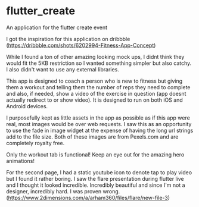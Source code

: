 # flutter_create

An application for the flutter create event

I got the inspiration for this application on dribbble (https://dribbble.com/shots/6202994-Fitness-App-Concept)

While I found a ton of other amazing looking mock ups, I didnt think they would fit the 5KB restriction so I wanted something
simpler but also catchy. I also didn't want to use any external libraries.

This app is designed to coach a person who is new to fitness but giving them a workout and telling them the number of reps they need
to complete and also, if needed, show a video of the exercise in question (app doesnt actually redirect to or show video). It is designed
to run on both iOS and Android devices.

I purposefully kept as little assets in the app as possible as if this app were real, most images would be over web requests. I saw this
as an opportunity to use the fade in image widget at the expense of having the long url strings add to the file size. Both of these images
are from Pexels.com and are completely royalty free.

Only the workout tab is functional!
Keep an eye out for the amazing hero animations!

For the second page, I had a static youtube icon to denote tap to play video but I found it rather boring. I saw the flare
presentation during flutter live and I thought it looked incredible. Incredibly beautiful and since I'm not a designer,
incredibly hard. I was proven wrong. (https://www.2dimensions.com/a/arham360/files/flare/new-file-3)



